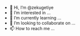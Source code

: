 - 👋 Hi, I’m @zekugetiye
- 👀 I’m interested in ...
- 🌱 I’m currently learning ...
- 💞️ I’m looking to collaborate on ...
- 📫 How to reach me ...

<!---
zekugetiye/zekugetiye is a ✨ special ✨ repository because its `README.md` (this file) appears on your GitHub profile.
You can click the Preview link to take a look at your changes.
--->
